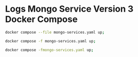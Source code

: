 <!-- Autor: Daniel Benjamin Perez Morales -->
<!-- GitHub: https://github.com/DanielPerezMoralesDev13 -->
<!-- Correo electrónico: danielperezdev@proton.me -->

# **Logs Mongo Service Version 3 Docker Compose**

```bash
docker compose --file mongo-services.yaml up;
```

```bash
docker compose -f mongo-services.yaml up;
```

```bash
docker compose -fmongo-services.yaml up;
```
